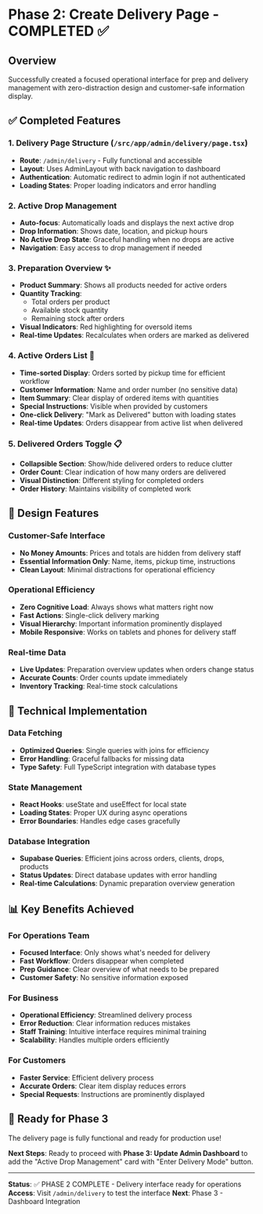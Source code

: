 # Phase 2: Create Delivery Page - COMPLETED ✅

## Overview

Successfully created a focused operational interface for prep and delivery management with zero-distraction design and customer-safe information display.

## ✅ Completed Features

### 1. **Delivery Page Structure** (`/src/app/admin/delivery/page.tsx`)

- **Route**: `/admin/delivery` - Fully functional and accessible
- **Layout**: Uses AdminLayout with back navigation to dashboard
- **Authentication**: Automatic redirect to admin login if not authenticated
- **Loading States**: Proper loading indicators and error handling

### 2. **Active Drop Management**

- **Auto-focus**: Automatically loads and displays the next active drop
- **Drop Information**: Shows date, location, and pickup hours
- **No Active Drop State**: Graceful handling when no drops are active
- **Navigation**: Easy access to drop management if needed

### 3. **Preparation Overview** ✨

- **Product Summary**: Shows all products needed for active orders
- **Quantity Tracking**:
  - Total orders per product
  - Available stock quantity
  - Remaining stock after orders
- **Visual Indicators**: Red highlighting for oversold items
- **Real-time Updates**: Recalculates when orders are marked as delivered

### 4. **Active Orders List** 🎯

- **Time-sorted Display**: Orders sorted by pickup time for efficient workflow
- **Customer Information**: Name and order number (no sensitive data)
- **Item Summary**: Clear display of ordered items with quantities
- **Special Instructions**: Visible when provided by customers
- **One-click Delivery**: "Mark as Delivered" button with loading states
- **Real-time Updates**: Orders disappear from active list when delivered

### 5. **Delivered Orders Toggle** 📋

- **Collapsible Section**: Show/hide delivered orders to reduce clutter
- **Order Count**: Clear indication of how many orders are delivered
- **Visual Distinction**: Different styling for completed orders
- **Order History**: Maintains visibility of completed work

## 🎨 Design Features

### Customer-Safe Interface

- **No Money Amounts**: Prices and totals are hidden from delivery staff
- **Essential Information Only**: Name, items, pickup time, instructions
- **Clean Layout**: Minimal distractions for operational efficiency

### Operational Efficiency

- **Zero Cognitive Load**: Always shows what matters right now
- **Fast Actions**: Single-click delivery marking
- **Visual Hierarchy**: Important information prominently displayed
- **Mobile Responsive**: Works on tablets and phones for delivery staff

### Real-time Data

- **Live Updates**: Preparation overview updates when orders change status
- **Accurate Counts**: Order counts update immediately
- **Inventory Tracking**: Real-time stock calculations

## 🔧 Technical Implementation

### Data Fetching

- **Optimized Queries**: Single queries with joins for efficiency
- **Error Handling**: Graceful fallbacks for missing data
- **Type Safety**: Full TypeScript integration with database types

### State Management

- **React Hooks**: useState and useEffect for local state
- **Loading States**: Proper UX during async operations
- **Error Boundaries**: Handles edge cases gracefully

### Database Integration

- **Supabase Queries**: Efficient joins across orders, clients, drops, products
- **Status Updates**: Direct database updates with error handling
- **Real-time Calculations**: Dynamic preparation overview generation

## 📊 Key Benefits Achieved

### For Operations Team

- **Focused Interface**: Only shows what's needed for delivery
- **Fast Workflow**: Orders disappear when completed
- **Prep Guidance**: Clear overview of what needs to be prepared
- **Customer Safety**: No sensitive information exposed

### For Business

- **Operational Efficiency**: Streamlined delivery process
- **Error Reduction**: Clear information reduces mistakes
- **Staff Training**: Intuitive interface requires minimal training
- **Scalability**: Handles multiple orders efficiently

### For Customers

- **Faster Service**: Efficient delivery process
- **Accurate Orders**: Clear item display reduces errors
- **Special Requests**: Instructions are prominently displayed

## 🚀 Ready for Phase 3

The delivery page is fully functional and ready for production use!

**Next Steps**: Ready to proceed with **Phase 3: Update Admin Dashboard** to add the "Active Drop Management" card with "Enter Delivery Mode" button.

---

**Status**: ✅ PHASE 2 COMPLETE - Delivery interface ready for operations
**Access**: Visit `/admin/delivery` to test the interface
**Next**: Phase 3 - Dashboard Integration
